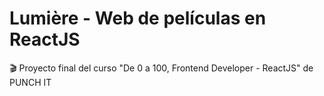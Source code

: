 # Lumière - Web de películas en ReactJS
🎬 Proyecto final del curso "De 0 a 100, Frontend Developer - ReactJS" de PUNCH IT
